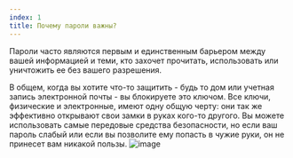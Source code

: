 ```yaml
---
index: 1
title: Почему пароли важны?
---
```

Пароли часто являются первым и единственным барьером между вашей информацией и теми, кто захочет прочитать, использовать или уничтожить ее без вашего разрешения.

В общем, когда вы хотите что-то защитить - будь то дом или учетная запись электронной почты - вы блокируете это ключом. Все ключи, физические и электронные, имеют одну общую черту: они так же эффективно открывают свои замки в руках кого-то другого. Вы можете использовать самые передовые средства безопасности, но если ваш пароль слабый или если вы позволите ему попасть в чужие руки, он не принесет вам никакой пользы.
![image](password1.png)